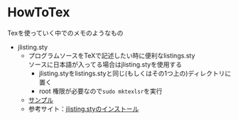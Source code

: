 # HowToTex
Texを使っていく中でのメモのようなもの  

* jlisting.sty
	- プログラムソースをTeXで記述したい時に便利なlistings.sty  
		ソースに日本語が入ってる場合はjlisting.styを使用する  
		- jlisting.styをlistings.styと同じ(もしくはその1つ上の)ディレクトリに置く
		- root 権限が必要なので```sudo mktexlsr```を実行
	- [サンプル](https://github.com/gwinevia/2016development/tree/master/HowToTex/Sample/jlisting)
	- 参考サイト：[jlisting.styのインストール](http://ie.u-ryukyu.ac.jp/e075729/2009/08/02/jlistingsty%E3%81%AE%E3%82%A4%E3%83%B3%E3%82%B9%E3%83%88%E3%83%BC%E3%83%AB/)
